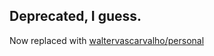## Deprecated, I guess.
Now replaced with [waltervascarvalho/personal](http://www.github.com/waltervascarvalho/personal)
